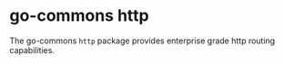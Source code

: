 # go-commons http

The go-commons `http` package provides enterprise grade http routing capabilities.